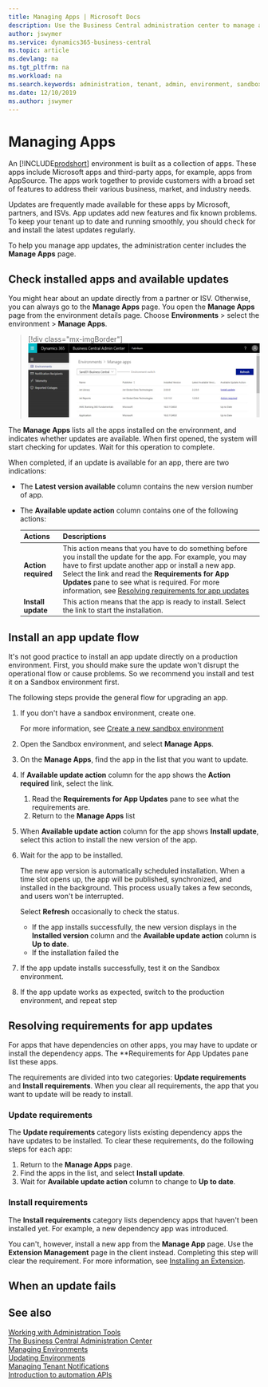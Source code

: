 ```yaml
---
title: Managing Apps | Microsoft Docs
description: Use the Business Central administration center to manage apps used by your tenant environments. 
author: jswymer
ms.service: dynamics365-business-central
ms.topic: article
ms.devlang: na
ms.tgt_pltfrm: na
ms.workload: na
ms.search.keywords: administration, tenant, admin, environment, sandbox
ms.date: 12/10/2019
ms.author: jswymer
---
```


# Managing Apps

An [!INCLUDE[prodshort](../developer/includes/prodshort.md)] environment is built as a collection of apps. These apps include Microsoft apps and third-party apps, for example, apps from AppSource. The apps work together to provide customers with a broad set of features to address their various business, market, and industry needs.

Updates are frequently made available for these apps by Microsoft, partners, and ISVs. App updates add new features and fix known problems. To keep your tenant up to date and running smoothly, you should check for and install the latest updates regularly.

To help you manage app updates, the administration center includes the **Manage Apps** page.

## Check installed apps and available updates

You might hear about an update directly from a partner or ISV. Otherwise, you can always go to the **Manage Apps** page. You open the **Manage Apps** page from the environment details page. Choose **Environments** > select the environment > **Manage Apps**.

> [!div class="mx-imgBorder"]
> ![Business Central Admin Center apps](../developer/media/admin/business_central_admin_center_manage_apps.png)

The **Manage Apps** lists all the apps installed on the environment, and indicates whether updates are available. When first opened, the system will start checking for updates. Wait for this operation to complete.

When completed, if an update is available for an app, there are two indications:

- The **Latest version available** column contains the new version number of app.
- The **Available update action** column contains one of the following actions:

    |Actions|Descriptions|
    |-------|------------|
    |**Action required**|This action means that you have to do something before you install the update for the app. For example, you may have to first update another app or install a new app. Select the link and read the **Requirements for App Updates** pane to see what is required. For more information, see [Resolving requirements for app updates](#requirements)|
    |**Install update**|This action means that the app is ready to install. Select the link to start the installation.|


## Install an app update flow

It's not good practice to install an app update directly on a production environment. First, you should make sure the update won't disrupt the operational flow or cause problems. So we recommend you install and test it on a Sandbox environment first.

The following steps provide the general flow for upgrading an app.

1. If you don't have a sandbox environment, create one.

    For more information, see [Create a new sandbox environment](tenant-admin-center-environments.md#create-a-sandbox-environment)
2. Open the Sandbox environment, and select **Manage Apps**.
3. On the **Manage Apps**, find the app in the list that you want to update.
5. If **Available update action** column for the app shows the **Action required** link, select the link.

    1. Read the **Requirements for App Updates** pane to see what the requirements are.
    2. Return to the **Manage Apps** list 
4. When **Available update action** column for the app shows **Install update**, select this action to install the new version of the app.
5. Wait for the app to be installed.

    The new app version is automatically scheduled installation. When a time slot opens up, the app will be published, synchronized, and installed in the background. This process usually takes a few seconds, and users won't be interrupted.

    Select **Refresh** occasionally to check the status.
    - If the app installs successfully, the new version displays in the **Installed version** column and the **Available update action** column is **Up to date**.
    - If the installation failed the 

4. If the app update installs successfully, test it on the Sandbox environment.
5. If the app update works as expected, switch to the production environment, and repeat step 

## <a name="requirements"></a>Resolving requirements for app updates

For apps that have dependencies on other apps, you may have to update or install the dependency apps. The **Requirements for App Updates pane list these apps.

The requirements are divided into two categories: **Update requirements** and **Install requirements**. When you clear all requirements, the app that you want to update will be ready to install.

### Update requirements

The **Update requirements** category lists existing dependency apps the have updates to be installed. To clear these requirements, do the following steps for each app:

1. Return to the **Manage Apps** page.
2. Find the apps in the list, and select **Install update**.
3. Wait for **Available update action** column to change to **Up to date**.

### Install requirements

The **Install requirements** category lists dependency apps that haven't been installed yet. For example, a new dependency app was introduced.

You can't, however, install a new app from the **Manage App** page. Use the **Extension Management** page in the client instead. Completing this step will clear the requirement. For more information, see [Installing an Extension](/dynamics365/business-central/ui-extensions#installing-an-extension).

## When an update fails


## See also

[Working with Administration Tools](administration.md)  
[The Business Central Administration Center](tenant-admin-center.md)  
[Managing Environments](tenant-admin-center-environments.md)  
[Updating Environments](tenant-admin-center-update-management.md)  
[Managing Tenant Notifications](tenant-admin-center-notifications.md)  
[Introduction to automation APIs](itpro-introduction-to-automation-apis.md)  
